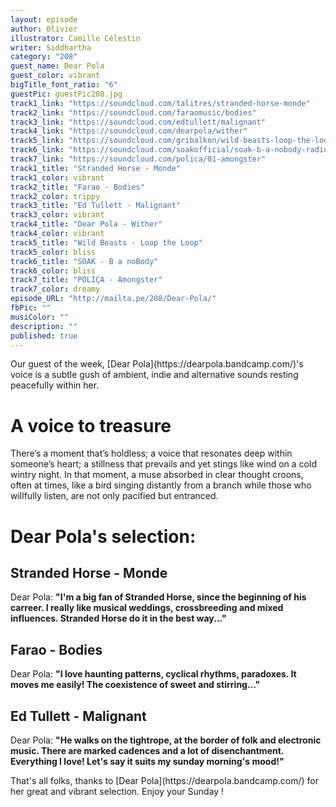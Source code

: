 ```yaml
---
layout: episode
author: Olivier
illustrator: Camille Célestin
writer: Siddhartha
category: "208"
guest_name: Dear Pola
guest_color: vibrant
bigTitle_font_ratio: "6"
guestPic: guestPic208.jpg
track1_link: "https://soundcloud.com/talitres/stranded-horse-monde"
track2_link: "https://soundcloud.com/faraomusic/bodies"
track3_link: "https://soundcloud.com/edtullett/malignant"
track4_link: "https://soundcloud.com/dearpola/wither"
track5_link: "https://soundcloud.com/gribalkon/wild-beasts-loop-the-loop"
track6_link: "https://soundcloud.com/soakofficial/soak-b-a-nobody-radio-edit"
track7_link: "https://soundcloud.com/polica/01-amongster"
track1_title: "Stranded Horse - Monde"
track1_color: vibrant
track2_title: "Farao - Bodies"
track2_color: trippy
track3_title: "Ed Tullett - Malignant"
track3_color: vibrant
track4_title: "Dear Pola - Wither"
track4_color: vibrant
track5_title: "Wild Beasts - Loop the Loop"
track5_color: bliss
track6_title: "SOAK - B a noBody"
track6_color: bliss
track7_title: "POLIÇA - Amongster"
track7_color: dreamy
episode_URL: "http://mailta.pe/208/Dear-Pola/"
fbPic: ""
musiColor: ""
description: ""
published: true
---
```


<p id="introduction">Our guest of the week, [Dear Pola](https://dearpola.bandcamp.com/)'s voice is a subtle gush of ambient, indie and alternative sounds resting peacefully within her. </p>

# A voice to treasure

There’s a moment that’s holdless; a voice that resonates deep within someone’s heart; a stillness that prevails and yet stings like wind on a cold wintry night. In that moment, a muse absorbed in clear thought croons, often at times, like a bird singing distantly from a branch while those who willfully listen, are not only pacified but entranced. 
 
# Dear Pola's selection:

## Stranded Horse - Monde

Dear Pola: **"**I'm a big fan of Stranded Horse, since the beginning of his carreer. I really like musical weddings, crossbreeding and mixed influences. Stranded Horse do it in the best way...**"**

## Farao - Bodies

Dear Pola: **"**I love haunting patterns, cyclical rhythms, paradoxes. It moves me easily! The coexistence of sweet and stirring...**"**

## Ed Tullett - Malignant

Dear Pola: **"**He walks on the tightrope, at the border of folk and electronic music. There are marked cadences and a lot of disenchantment. Everything I love! Let's say it suits my sunday morning's mood!**"**

<p id="outroduction">
That's all folks, thanks to [Dear Pola](https://dearpola.bandcamp.com/) for her great and vibrant selection. Enjoy your Sunday !</p>

